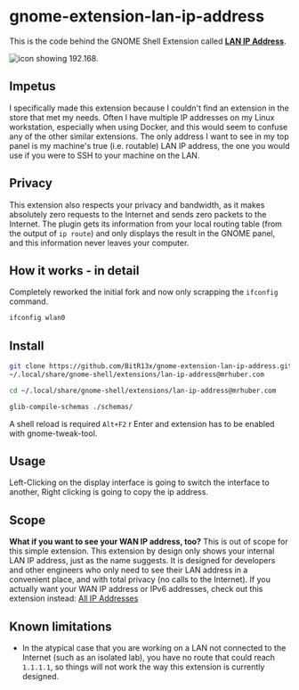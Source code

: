 # gnome-extension-lan-ip-address

This is the code behind the GNOME Shell Extension called [**LAN IP Address**](https://extensions.gnome.org/extension/1762/lan-ip-address/).

![icon showing 192.168.](icon.png)

## Impetus

I specifically made this extension because I couldn't find an extension in the store that met my needs. Often I have multiple IP addresses on my Linux workstation, especially when using Docker, and this would seem to confuse any of the other similar extensions. The only address I want to see in my top panel is my machine's true (i.e. routable) LAN IP address, the one you would use if you were to SSH to your machine on the LAN.

## Privacy

This extension also respects your privacy and bandwidth, as it makes absolutely zero requests to the Internet and sends zero packets to the Internet. The plugin gets its information from your local routing table (from the output of `ip route`) and only displays the result in the GNOME panel, and this information never leaves your computer.

## How it works - in detail

Completely reworked the initial fork and now only scrapping the `ifconfig` command.

```sh
ifconfig wlan0
```

## Install

```sh
git clone https://github.com/BitR13x/gnome-extension-lan-ip-address.git \
~/.local/share/gnome-shell/extensions/lan-ip-address@mrhuber.com

cd ~/.local/share/gnome-shell/extensions/lan-ip-address@mrhuber.com

glib-compile-schemas ./schemas/
```

A shell reload is required `Alt+F2` r Enter and extension has to be enabled with gnome-tweak-tool.

## Usage

Left-Clicking on the display interface is going to switch the interface to another, Right clicking is going to copy the ip address.

## Scope

**What if you want to see your WAN IP address, too?** This is out of scope for this simple extension. This extension by design only shows your internal LAN IP address, just as the name suggests. It is designed for developers and other engineers who only need to see their LAN address in a convenient place, and with total privacy (no calls to the Internet). If you actually want your WAN IP address or IPv6 addresses, check out this extension instead: [All IP Addresses](https://extensions.gnome.org/extension/3994/all-ip-addresses/)

## Known limitations

- In the atypical case that you are working on a LAN not connected to the Internet (such as an isolated lab), you have no route that could reach `1.1.1.1`, so things will not work the way this extension is currently designed.
